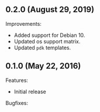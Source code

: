 ## 0.2.0 (August 29, 2019)

Improvements:

- Added support for Debian 10.
- Updated os support matrix.
- Updated `pdk` templates.

## 0.1.0 (May 22, 2016)

Features:

  - Initial release

Bugfixes:

